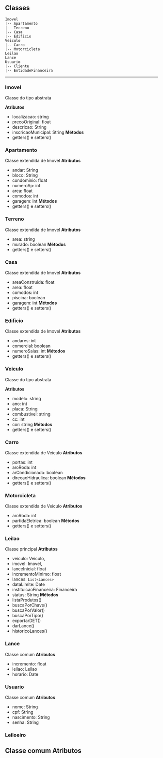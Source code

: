 

## Classes
```
Imovel
|-- Apartamento
|-- Terreno
|-- Casa
|-- Edificio
Veiculo
|-- Carro
|-- Motorcicleta
Leilao
Lance
Usuario
|-- Cliente
|-- EntidadeFinanceira
```
---
### Imovel
Classe do tipo abstrata

**Atributos**
- localizacao: string
- precoOriginal: float
- descricao: String
- inscricaoMunicipal: String
**Métodos**
- getters() e setters()


### Apartamento
Classe extendida de Imovel
**Atributos**
- andar: String
- bloco: String
- condominio: float
- numeroAp: int
- area: float
- comodos: int
- garagem: int
**Métodos**
- getters() e setters()

### Terreno
Classe extendida de Imovel
**Atributos**
- area: string
- murado: boolean
**Métodos**
- getters() e setters()

### Casa
Classe extendida de Imovel
**Atributos**
- areaConstruida: float
- area: float
- comodos: int
- piscina: boolean
- garagem: int
**Métodos**
- getters() e setters()
 
### Edificio
Classe extendida de Imovel
**Atributos**
- andares: int
- comercial: boolean
- numeroSalas: int
**Métodos**
- getters() e setters()

### Veiculo
Classe do tipo abstrata

**Atributos**
- modelo: string
- ano: int
- placa: String
- combustivel: string
- cc: int
- cor: string
**Métodos**
- getters() e setters()

### Carro
Classe extendida de Veiculo
**Atributos**
- portas: int
- aroRoda: int
- arCondicionado: boolean
- direcaoHidraulica: boolean
**Métodos**
- getters() e setters()

### Motorcicleta
Classe extendida de Veiculo
**Atributos**
- aroRoda: int
- partidaEletrica: boolean
**Métodos**
- getters() e setters()

### Leilao
Classe principal
**Atributos**
- veiculo: Veiculo,
- imovel: Imovel,
- lanceInicial: float
- incrementoMinimo: float
- lances: ```List<Lances>```
- dataLimite: Date
- instituicaoFinanceira: Financeira
- status: String
**Métodos**
- listaProdutos()
- buscaPorChave()
- buscaPorValor()
- buscaPorTipo() 
- exportarDET()
- darLance()
- historicoLances()

### Lance
Classe comum
**Atributos**
- incremento: float
- leilao: Leilao
- horario: Date

### Usuario
Classe comum
**Atributos**
- nome: String
- cpf: String
- nascimento: String
- senha: String

### Leiloeiro
Classe comum
**Atributos**
-  
